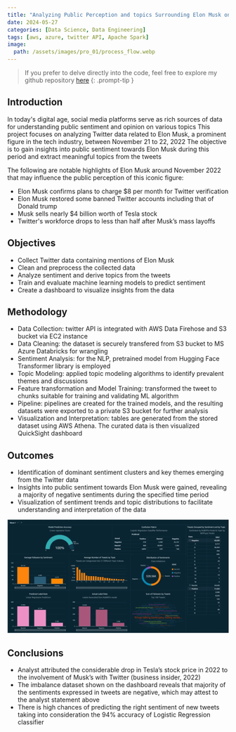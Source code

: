 ```yaml
---
title: "Analyzing Public Perception and topics Surrounding Elon Musk on Twitter"
date: 2024-05-27
categories: [Data Science, Data Engineering]
tags: [aws, azure, twitter API, Apache Spark]
image: 
  path: /assets/images/pro_01/process_flow.webp
---
```


> If you prefer to delve directly into the code, feel free to explore my github repository [here](https://github.com/olumyk/musk_sentiment) 
{: .prompt-tip }



## Introduction

In today's digital age, social media platforms serve as rich sources of data for understanding public sentiment and opinion on various topics
This project focuses on analyzing Twitter data related to Elon Musk, a prominent figure in the tech industry, between November 21 to 22, 2022
The objective is to gain insights into public sentiment towards Elon Musk during this period and extract meaningful topics from the tweets

The following are notable highlights of Elon Musk around November 2022 that may influence the public perception of this iconic figure:
 - Elon Musk confirms plans to charge $8 per month for Twitter verification
 - Elon Musk restored some banned Twitter accounts including that of Donald trump
 - Musk sells nearly $4 billion worth of Tesla stock
 - Twitter's workforce drops to less than half after Musk’s mass layoffs



## Objectives

  - Collect Twitter data containing mentions of Elon Musk
  - Clean and preprocess the collected data
  - Analyze sentiment and derive topics from the tweets
  - Train and evaluate machine learning models to predict sentiment
  - Create a dashboard to visualize insights from the data



## Methodology

  - Data Collection: twitter API is integrated with AWS Data Firehose and S3 bucket via EC2 instance
  - Data Cleaning: the dataset is securely transfered from S3 bucket to MS Azure Databricks for wrangling 
  - Sentiment Analysis: for the NLP, pretrained model from Hugging Face Transformer library is employed
  - Topic Modeling: applied topic modeling algorithms to identify prevalent themes and discussions
  - Feature transformation and Model Training: transformed the tweet to chunks suitable for training and validating ML algorithm
  - Pipeline: pipelines are created for the trained models, and the resulting datasets were exported to a private S3 bucket for further analysis 
  - Visualization and Interpretation: tables are generated from the stored dataset using AWS Athena. The curated data is then visualized QuickSight dashboard



## Outcomes

- Identification of dominant sentiment clusters and key themes emerging from the Twitter data
- Insights into public sentiment towards Elon Musk were gained, revealing a majority of negative sentiments during the specified time period
- Visualization of sentiment trends and topic distributions to facilitate understanding and interpretation of the data

![dashboard](/assets/images/pro_01/dashboard.webp)


## Conclusions

  - Analyst attributed the considerable drop in Tesla’s stock price in 2022 to the involvement of Musk’s with Twitter (business insider, 2022) 
  - The imbalance dataset shown on the dashboard reveals that majority of the sentiments expressed in tweets are negative, which may attest to the analyst statement above
  - There is high chances of predicting the right sentiment of new tweets taking into consideration the 94% accuracy of Logistic Regression classifier

